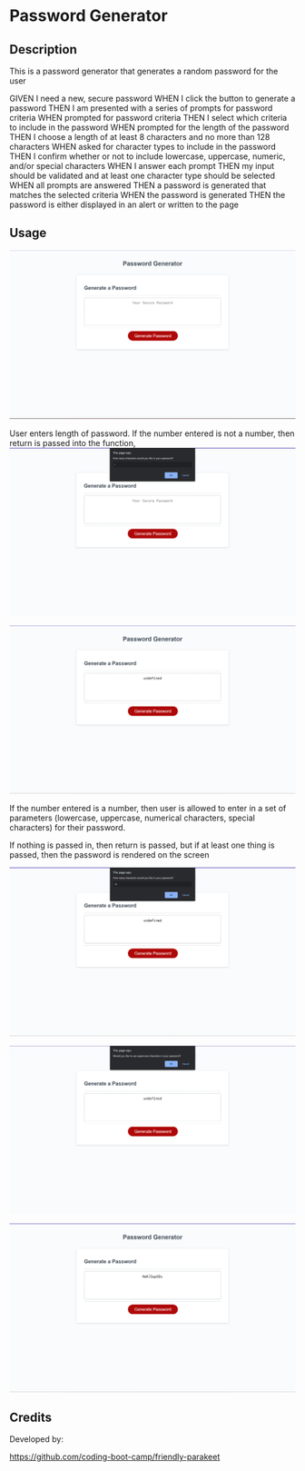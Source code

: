 # Password Generator

## Description

This is a password generator that generates a random password for the user

GIVEN I need a new, secure password
WHEN I click the button to generate a password
THEN I am presented with a series of prompts for password criteria
WHEN prompted for password criteria
THEN I select which criteria to include in the password
WHEN prompted for the length of the password
THEN I choose a length of at least 8 characters and no more than 128 characters
WHEN asked for character types to include in the password
THEN I confirm whether or not to include lowercase, uppercase, numeric, and/or special characters
WHEN I answer each prompt
THEN my input should be validated and at least one character type should be selected
WHEN all prompts are answered
THEN a password is generated that matches the selected criteria
WHEN the password is generated
THEN the password is either displayed in an alert or written to the page


## Usage

![alt text](Develop/assets/password-gen1.png)

User enters length of password. If the number entered is not a number, then return is passed into the function, 
![alt text](Develop/assets/password-gen4.png)

![alt text](Develop/assets/password-gen5.png)

 If the number entered is a number, then user is allowed to enter in 
 a set of parameters (lowercase, uppercase, numerical characters, special characters) for their password. 
 
 If nothing is passed in, then return is passed, but if at least one thing is passed, then the password is rendered on the screen

![alt text](Develop/assets/password-gen6.png)

![alt text](Develop/assets/password-gen3.png)

![alt text](Develop/assets/password-gen7.png)


## Credits

Developed by:

https://github.com/coding-boot-camp/friendly-parakeet
